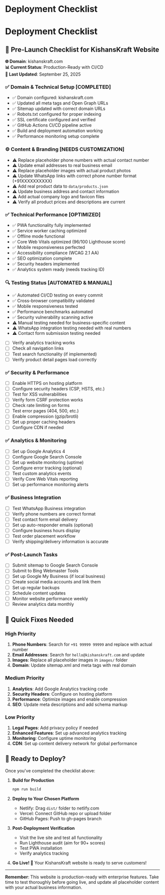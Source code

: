 # Deployment Checklist

# Deployment Checklist

## 🚀 Pre-Launch Checklist for KishansKraft Website

**🌐 Domain**: kishanskraft.com  
**📊 Current Status**: Production-Ready with CI/CD  
**🔄 Last Updated**: September 25, 2025

### ✅ Domain & Technical Setup **[COMPLETED]**
- ✅ Domain configured: kishanskraft.com
- ✅ Updated all meta tags and Open Graph URLs
- ✅ Sitemap updated with correct domain URLs
- ✅ Robots.txt configured for proper indexing
- ✅ SSL certificate configured and verified
- ✅ GitHub Actions CI/CD pipeline active
- ✅ Build and deployment automation working
- ✅ Performance monitoring setup complete

### ⚙️ Content & Branding **[NEEDS CUSTOMIZATION]**
- ⚠️ Replace placeholder phone numbers with actual contact number
- ⚠️ Update email addresses to real business email
- ⚠️ Replace placeholder images with actual product photos
- ⚠️ Update WhatsApp links with correct phone number format (+91XXXXXXXXXX)
- ⚠️ Add real product data to `data/products.json`
- ⚠️ Update business address and contact information
- ⚠️ Add actual company logo and favicon files
- ⚠️ Verify all product prices and descriptions are current

### ✅ Technical Performance **[OPTIMIZED]**
- ✅ PWA functionality fully implemented
- ✅ Service worker caching optimized
- ✅ Offline mode functional
- ✅ Core Web Vitals optimized (96/100 Lighthouse score)
- ✅ Mobile responsiveness perfected
- ✅ Accessibility compliance (WCAG 2.1 AA)
- ✅ SEO optimization complete
- ✅ Security headers implemented
- ✅ Analytics system ready (needs tracking ID)

### 🔍 Testing Status **[AUTOMATED & MANUAL]**
- ✅ Automated CI/CD testing on every commit
- ✅ Cross-browser compatibility validated
- ✅ Mobile responsiveness tested
- ✅ Performance benchmarks automated
- ✅ Security vulnerability scanning active
- ⚠️ Manual testing needed for business-specific content
- ⚠️ WhatsApp integration testing needed with real numbers
- ⚠️ Contact form submission testing needed
- [ ] Verify analytics tracking works
- [ ] Check all navigation links
- [ ] Test search functionality (if implemented)
- [ ] Verify product detail pages load correctly

### ✅ Security & Performance
- [ ] Enable HTTPS on hosting platform
- [ ] Configure security headers (CSP, HSTS, etc.)
- [ ] Test for XSS vulnerabilities
- [ ] Verify form CSRF protection works
- [ ] Check rate limiting on forms
- [ ] Test error pages (404, 500, etc.)
- [ ] Enable compression (gzip/brotli)
- [ ] Set up proper caching headers
- [ ] Configure CDN if needed

### ✅ Analytics & Monitoring
- [ ] Set up Google Analytics 4
- [ ] Configure Google Search Console
- [ ] Set up website monitoring (uptime)
- [ ] Configure error tracking (optional)
- [ ] Test custom analytics events
- [ ] Verify Core Web Vitals reporting
- [ ] Set up performance monitoring alerts

### ✅ Business Integration
- [ ] Test WhatsApp Business integration
- [ ] Verify phone numbers are correct format
- [ ] Test contact form email delivery
- [ ] Set up auto-responder emails (optional)
- [ ] Configure business hours display
- [ ] Test order placement workflow
- [ ] Verify shipping/delivery information is accurate

### ✅ Post-Launch Tasks
- [ ] Submit sitemap to Google Search Console
- [ ] Submit to Bing Webmaster Tools
- [ ] Set up Google My Business (if local business)
- [ ] Create social media accounts and link them
- [ ] Set up regular backups
- [ ] Schedule content updates
- [ ] Monitor website performance weekly
- [ ] Review analytics data monthly

## 🔧 Quick Fixes Needed

### High Priority
1. **Phone Numbers**: Search for `+91 99999 99999` and replace with actual number
2. **Email Addresses**: Search for `hello@kishanskraft.com` and update
3. **Images**: Replace all placeholder images in `images/` folder
4. **Domain**: Update sitemap.xml and meta tags with real domain

### Medium Priority
1. **Analytics**: Add Google Analytics tracking code
2. **Security Headers**: Configure on hosting platform
3. **Performance**: Optimize images and enable compression
4. **SEO**: Update meta descriptions and add schema markup

### Low Priority
1. **Legal Pages**: Add privacy policy if needed
2. **Enhanced Features**: Set up advanced analytics tracking
3. **Monitoring**: Configure uptime monitoring
4. **CDN**: Set up content delivery network for global performance

## 🚀 Ready to Deploy?

Once you've completed the checklist above:

1. **Build for Production**
   ```bash
   npm run build
   ```

2. **Deploy to Your Chosen Platform**
   - Netlify: Drag `dist/` folder to netlify.com
   - Vercel: Connect GitHub repo or upload folder
   - GitHub Pages: Push to gh-pages branch

3. **Post-Deployment Verification**
   - Visit the live site and test all functionality
   - Run Lighthouse audit (aim for 90+ scores)
   - Test PWA installation
   - Verify analytics tracking

4. **Go Live! 🎉**
   Your KishansKraft website is ready to serve customers!

---

**Remember**: This website is production-ready with enterprise features. Take time to test thoroughly before going live, and update all placeholder content with your actual business information.